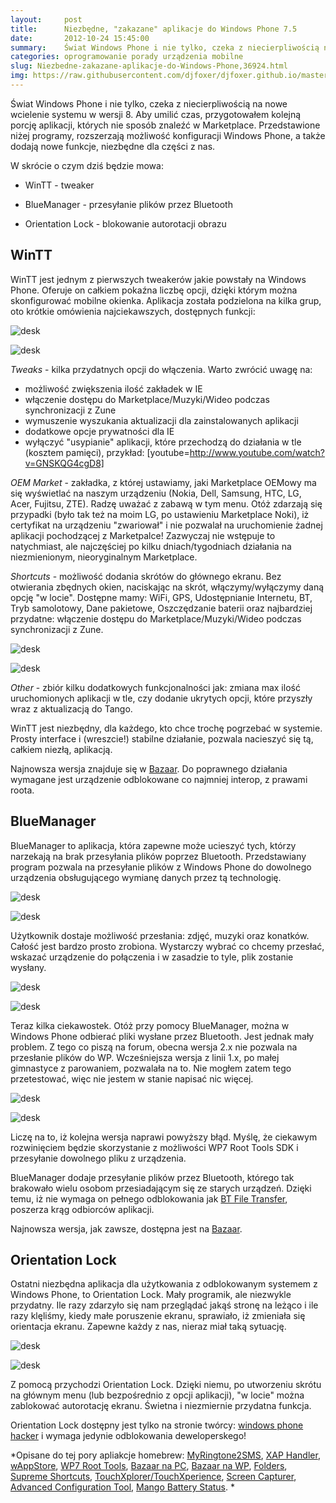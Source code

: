 ```yaml
---
layout:     post
title:      Niezbędne, "zakazane" aplikacje do Windows Phone 7.5
date:       2012-10-24 15:45:00
summary:    Świat Windows Phone i nie tylko, czeka z niecierpliwością na nowe wcielenie systemu w wersji 8.  Aby umilić czas, przygotowałem kolejną porcję aplikacji, których nie sposób znaleźć w Marketplace. Przedstawione niżej programy, rozszerzają możliwość konfiguracji Windows Phone, a także dodają nowe funkcje, niezbędne dla części z nas.W skrócie o czym dziś będzie mowa — WinTT - tweakerBlueManager - przes...
categories: oprogramowanie porady urządzenia mobilne
slug: Niezbedne-zakazane-aplikacje-do-Windows-Phone,36924.html
img: https://raw.githubusercontent.com/djfoxer/djfoxer.github.io/master/_img/2012-10-24-_133_/g_-_-x-_-_-_x20121023230135_0.jpg
---
```




Świat Windows Phone i nie tylko, czeka z niecierpliwością na nowe wcielenie systemu w wersji 8.  Aby umilić czas, przygotowałem kolejną porcję aplikacji, których nie sposób znaleźć w Marketplace. Przedstawione niżej programy, rozszerzają możliwość konfiguracji Windows Phone, a także dodają nowe funkcje, niezbędne dla części z nas.

W skrócie o czym dziś będzie mowa:

  * WinTT - tweaker

  * BlueManager - przesyłanie plików przez Bluetooth

  * Orientation Lock - blokowanie autorotacji obrazu

## WinTT


WinTT jest jednym z pierwszych tweakerów jakie powstały na Windows Phone. Oferuje on całkiem pokaźna liczbę opcji, dzięki którym można skonfigurować mobilne okienka. Aplikacja została podzielona na kilka grup, oto krótkie omówienia najciekawszych, dostępnych funkcji:



![desk](https://raw.githubusercontent.com/djfoxer/djfoxer.github.io/master/_img/2012-10-24-_133_/g_-_-x-_-_-_x20121023230135_0.jpg)


![desk](https://raw.githubusercontent.com/djfoxer/djfoxer.github.io/master/_img/2012-10-24-_133_/g_-_-x-_-_-_x20121023230140_0.jpg)



 *Tweaks*  - kilka przydatnych opcji do włączenia. Warto zwrócić uwagę na:
- możliwość zwiększenia ilość zakładek w IE
- włączenie dostępu do Marketplace/Muzyki/Wideo podczas synchronizacji z Zune
- wymuszenie wyszukania aktualizacji dla zainstalowanych aplikacji
- dodatkowe opcje prywatności dla IE
- wyłączyć "usypianie" aplikacji, które przechodzą do działania w tle (kosztem pamięci), przykład:
[youtube=http://www.youtube.com/watch?v=GNSKQG4cgD8]




 *OEM Market*  - zakładka, z której ustawiamy, jaki Marketplace OEMowy ma się wyświetlać na naszym urządzeniu (Nokia, Dell, Samsung, HTC, LG, Acer, Fujitsu, ZTE). Radzę uważać z zabawą w tym menu. Otóż zdarzają się przypadki (było tak też na moim LG, po ustawieniu Marketplace Noki), iż  certyfikat na urządzeniu "zwariował" i nie pozwalał na uruchomienie żadnej aplikacji pochodzącej z Marketpalce! Zazwyczaj nie wstępuje to natychmiast, ale najczęściej po kilku dniach/tygodniach działania na niezmienionym, nieoryginalnym Marketplace.

 *Shortcuts*  - możliwość dodania skrótów do głównego ekranu. Bez otwierania zbędnych okien, naciskając na skrót, włączymy/wyłączymy daną opcję "w locie". Dostępne mamy: WiFi, GPS, Udostępnianie Internetu, BT, Tryb samolotowy, Dane pakietowe, Oszczędzanie baterii oraz najbardziej przydatne: włączenie dostępu do Marketplace/Muzyki/Wideo podczas synchronizacji z Zune.



![desk](https://raw.githubusercontent.com/djfoxer/djfoxer.github.io/master/_img/2012-10-24-_133_/g_-_-x-_-_-_x20121023230145_0.jpg)


![desk](https://raw.githubusercontent.com/djfoxer/djfoxer.github.io/master/_img/2012-10-24-_133_/g_-_-x-_-_-_x20121023230151_0.jpg)



 *Other*  - zbiór kilku dodatkowych funkcjonalności jak: zmiana max ilość uruchomionych aplikacji w tle, czy dodanie ukrytych opcji, które przyszły wraz z aktualizacją do Tango.

WinTT jest niezbędny, dla każdego, kto chce trochę pogrzebać w systemie. Prosty interface i (wreszcie!) stabilne działanie, pozwala nacieszyć się tą, całkiem niezłą, aplikacją.

Najnowsza wersja znajduje się w [Bazaar](http://wp-bazaar.com/Bazaar/Default.aspx).  Do poprawnego działania wymagane jest urządzenie odblokowane co najmniej interop, z prawami roota.







## BlueManager



BlueManager to aplikacja, która zapewne może ucieszyć tych, którzy narzekają na brak przesyłania plików poprzez Bluetooth. Przedstawiany program pozwala na przesyłanie plików z Windows Phone do dowolnego urządzenia obsługującego wymianę danych przez tą technologię. 



![desk](https://raw.githubusercontent.com/djfoxer/djfoxer.github.io/master/_img/2012-10-24-_133_/g_-_-x-_-_-_x20121023230102_0.jpg)


![desk](https://raw.githubusercontent.com/djfoxer/djfoxer.github.io/master/_img/2012-10-24-_133_/g_-_-x-_-_-_x20121023230004_0.jpg)



Użytkownik dostaje możliwość przesłania: zdjęć, muzyki oraz konatków. Całość jest bardzo prosto zrobiona. Wystarczy wybrać co chcemy przesłać, wskazać urządzenie do połączenia i w zasadzie to tyle, plik zostanie wysłany.



![desk](https://raw.githubusercontent.com/djfoxer/djfoxer.github.io/master/_img/2012-10-24-_133_/g_-_-x-_-_-_x20121023230019_0.jpg)


![desk](https://raw.githubusercontent.com/djfoxer/djfoxer.github.io/master/_img/2012-10-24-_133_/g_-_-x-_-_-_x20121023230052_0.jpg)



Teraz kilka ciekawostek. Otóż przy pomocy BlueManager, można w Windows Phone odbierać pliki wysłane przez Bluetooth. Jest jednak mały problem. Z tego co piszą na forum, obecna wersja 2.x nie pozwala na przesłanie plików do WP. Wcześniejsza wersja z linii 1.x, po małej gimnastyce z parowaniem, pozwalała na to. Nie mogłem zatem tego przetestować, więc nie jestem w stanie napisać nic więcej.



![desk](https://raw.githubusercontent.com/djfoxer/djfoxer.github.io/master/_img/2012-10-24-_133_/g_-_-x-_-_-_x20121023230013_0.jpg)


![desk](https://raw.githubusercontent.com/djfoxer/djfoxer.github.io/master/_img/2012-10-24-_133_/g_-_-x-_-_-_x20121023230110_0.jpg)



Liczę na to, iż kolejna wersja naprawi powyższy błąd. Myślę, że ciekawym rozwinięciem będzie skorzystanie z możliwości WP7 Root Tools SDK i przesyłanie dowolnego pliku z urządzenia.


BlueManager dodaje przesyłanie plików przez Bluetooth, którego tak brakowało wielu osobom przesiadającym się ze starych urządzeń. Dzięki temu, iż nie wymaga on pełnego odblokowania jak [BT File Transfer](http://forum.xda-developers.com/showthread.php?t=1513650),  poszerza krąg odbiorców aplikacji. 

Najnowsza wersja, jak zawsze, dostępna jest na [Bazaar](http://wp-bazaar.com/Bazaar/Default.aspx). 





## Orientation Lock



Ostatni niezbędna aplikacja dla  użytkowania z odblokowanym systemem z Windows Phone, to Orientation Lock. Mały programik, ale niezwykle przydatny. Ile razy zdarzyło się nam przeglądać jakąś stronę na leżąco i ile razy klęliśmy, kiedy małe poruszenie ekranu, sprawiało, iż zmieniała się orientacja ekranu. Zapewne każdy z nas, nieraz miał taką sytuację. 



![desk](https://raw.githubusercontent.com/djfoxer/djfoxer.github.io/master/_img/2012-10-24-_133_/g_-_-x-_-_-_x20121023230119_0.jpg)


![desk](https://raw.githubusercontent.com/djfoxer/djfoxer.github.io/master/_img/2012-10-24-_133_/g_-_-x-_-_-_x20121023230125_0.jpg)



Z pomocą przychodzi Orientation Lock. Dzięki niemu, po utworzeniu skrótu na głównym menu (lub bezpośrednio z opcji aplikacji), "w locie" można zablokować autorotację ekranu. Świetna i niezmiernie przydatna funkcja.

Orientation Lock dostępny jest tylko na stronie twórcy: [windows phone hacker](http://windowsphonehacker.com/articles/orientation_lock_release-02-06-12)  i wymaga jedynie odblokowania deweloperskego!





 *Opisane do tej pory apliakcje homebrew: [MyRingtone2SMS](http://www.dobreprogramy.pl/djfoxer/MyRingtoneSMS--kolejne-szlify,33537.html),  [XAP Handler](http://www.dobreprogramy.pl/djfoxer/XAP-Handler-instalacja-homebrew-z-urzadzenia,31333.html),  [wAppStore](http://www.dobreprogramy.pl/djfoxer/Co-wAppStore-cos-wiecej-niz-Marketplace-dla-Windows-Phone,31311.html),  [WP7 Root Tools](http://www.dobreprogramy.pl/djfoxer/Rootowanie-w-Windows-Phone-dla-wszystkich,31248.html),  [Bazaar na PC](http://www.dobreprogramy.pl/djfoxer/Bazaar-alternatywny-Windows-Phone-Marketplace-z-PC,30433.html), [ Bazaar na WP](http://www.dobreprogramy.pl/djfoxer/WP-zle-aplikacje,29541.html),  [Folders](http://www.dobreprogramy.pl/djfoxer/WP-zle-aplikacje-czesc,29830.html),  [Supreme Shortcuts](http://www.dobreprogramy.pl/djfoxer/WP-zle-aplikacje-czesc,29830.html),  [TouchXplorer/TouchXperience](http://www.dobreprogramy.pl/djfoxer/WP-zle-aplikacje-czesc,29830.html),  [Screen Capturer](http://www.dobreprogramy.pl/djfoxer/WP-zle-aplikacje,29541.html),  [Advanced Configuration Tool](http://www.dobreprogramy.pl/djfoxer/WP-zle-aplikacje,29541.html),  [Mango Battery Status](http://www.dobreprogramy.pl/djfoxer/WP-zle-aplikacje,29541.html). * 